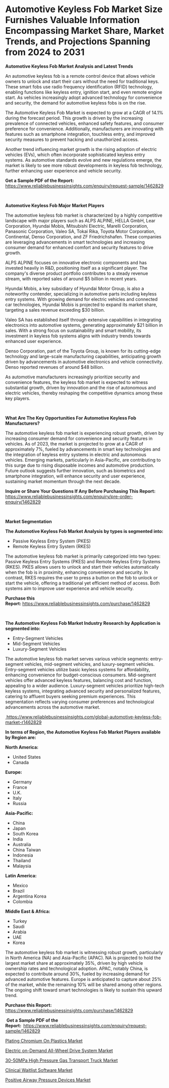 <p><h1>Automotive Keyless Fob Market Size Furnishes Valuable Information Encompassing Market Share, Market Trends, and Projections Spanning from 2024 to 2031</h1></p><p><strong>Automotive Keyless Fob Market Analysis and Latest Trends</strong></p>
<p><p>An automotive keyless fob is a remote control device that allows vehicle owners to unlock and start their cars without the need for traditional keys. These smart fobs use radio frequency identification (RFID) technology, enabling functions like keyless entry, ignition start, and even remote engine start. As vehicles increasingly adopt advanced technology for convenience and security, the demand for automotive keyless fobs is on the rise.</p><p>The Automotive Keyless Fob Market is expected to grow at a CAGR of 14.1% during the forecast period. This growth is driven by the increasing prevalence of connected vehicles, enhanced safety features, and consumer preference for convenience. Additionally, manufacturers are innovating with features such as smartphone integration, touchless entry, and improved security measures to prevent hacking and unauthorized access. </p><p>Another trend influencing market growth is the rising adoption of electric vehicles (EVs), which often incorporate sophisticated keyless entry systems. As automotive standards evolve and new regulations emerge, the market is likely to see more robust developments in keyless fob technology, further enhancing user experience and vehicle security.</p></p>
<p><strong>Get a Sample PDF of the Report:&nbsp;</strong> <a href="https://www.reliablebusinessinsights.com/enquiry/request-sample/1462829?utm_campaign=39&utm_medium=2&utm_source=Github&utm_content=ia&utm_term=04112024&utm_id=automotive-keyless-fob">https://www.reliablebusinessinsights.com/enquiry/request-sample/1462829</a></p>
<p>&nbsp;</p>
<p><strong>Automotive Keyless Fob Major Market Players</strong></p>
<p><p>The automotive keyless fob market is characterized by a highly competitive landscape with major players such as ALPS ALPINE, HELLA GmbH, Lear Corporation, Hyundai Mobis, Mitsubishi Electric, Marelli Corporation, Panasonic Corporation, Valeo SA, Tokai Rika, Toyota Motor Corporation, Continental, Denso Corporation, and ZF Friedrichshafen. These companies are leveraging advancements in smart technologies and increasing consumer demand for enhanced comfort and security features to drive growth.</p><p>ALPS ALPINE focuses on innovative electronic components and has invested heavily in R&D, positioning itself as a significant player. The company's diverse product portfolio contributes to a steady revenue stream, with reported sales of around $5 billion in recent years.</p><p>Hyundai Mobis, a key subsidiary of Hyundai Motor Group, is also a noteworthy contender, specializing in automotive parts including keyless entry systems. With growing demand for electric vehicles and connected car technologies, Hyundai Mobis is projected to expand its market share, targeting a sales revenue exceeding $30 billion.</p><p>Valeo SA has established itself through extensive capabilities in integrating electronics into automotive systems, generating approximately $21 billion in sales. With a strong focus on sustainability and smart mobility, its investment in keyless fob systems aligns with industry trends towards enhanced user experience.</p><p>Denso Corporation, part of the Toyota Group, is known for its cutting-edge technology and large-scale manufacturing capabilities, anticipating growth driven by advancements in automotive electronics and vehicle connectivity. Denso reported revenues of around $48 billion.</p><p>As automotive manufacturers increasingly prioritize security and convenience features, the keyless fob market is expected to witness substantial growth, driven by innovation and the rise of autonomous and electric vehicles, thereby reshaping the competitive dynamics among these key players.</p></p>
<p>&nbsp;</p>
<p><strong>What Are The Key Opportunities For Automotive Keyless Fob Manufacturers?</strong></p>
<p><p>The automotive keyless fob market is experiencing robust growth, driven by increasing consumer demand for convenience and security features in vehicles. As of 2023, the market is projected to grow at a CAGR of approximately 7%, fueled by advancements in smart key technologies and the integration of keyless entry systems in electric and autonomous vehicles. Emerging markets, particularly in Asia-Pacific, are contributing to this surge due to rising disposable incomes and automotive production. Future outlook suggests further innovation, such as biometrics and smartphone integration, will enhance security and user experience, sustaining market momentum through the next decade.</p></p>
<p><strong>Inquire or Share Your Questions If Any Before Purchasing This Report:</strong> <a href="https://www.reliablebusinessinsights.com/enquiry/pre-order-enquiry/1462829?utm_campaign=39&utm_medium=2&utm_source=Github&utm_content=ia&utm_term=04112024&utm_id=automotive-keyless-fob">https://www.reliablebusinessinsights.com/enquiry/pre-order-enquiry/1462829</a></p>
<p>&nbsp;</p>
<p><strong>Market Segmentation</strong></p>
<p><strong>The Automotive Keyless Fob Market Analysis by types is segmented into:</strong></p>
<p><ul><li>Passive Keyless Entry System (PKES)</li><li>Remote Keyless Entry System (RKES)</li></ul></p>
<p><p>The automotive keyless fob market is primarily categorized into two types: Passive Keyless Entry Systems (PKES) and Remote Keyless Entry Systems (RKES). PKES allows users to unlock and start their vehicles automatically when the fob is in proximity, enhancing convenience and security. In contrast, RKES requires the user to press a button on the fob to unlock or start the vehicle, offering a traditional yet efficient method of access. Both systems aim to improve user experience and vehicle security.</p></p>
<p><strong>Purchase this Report:&nbsp;</strong><a href="https://www.reliablebusinessinsights.com/purchase/1462829?utm_campaign=39&utm_medium=2&utm_source=Github&utm_content=ia&utm_term=04112024&utm_id=automotive-keyless-fob">https://www.reliablebusinessinsights.com/purchase/1462829</a></p>
<p>&nbsp;</p>
<p><strong>The Automotive Keyless Fob Market Industry Research by Application is segmented into:</strong></p>
<p><ul><li>Entry-Segment Vehicles</li><li>Mid-Segment Vehicles</li><li>Luxury-Segment Vehicles</li></ul></p>
<p><p>The automotive keyless fob market serves various vehicle segments: entry-segment vehicles, mid-segment vehicles, and luxury-segment vehicles. Entry-segment vehicles utilize basic keyless systems for affordability, enhancing convenience for budget-conscious consumers. Mid-segment vehicles offer advanced keyless features, balancing cost and function, appealing to a wider audience. Luxury-segment vehicles prioritize high-tech keyless systems, integrating advanced security and personalized features, catering to affluent buyers seeking premium experiences. This segmentation reflects varying consumer preferences and technological advancements across the automotive market.</p></p>
<p><a href="https://www.reliablebusinessinsights.com/global-automotive-keyless-fob-market-r1462829?utm_campaign=39&utm_medium=2&utm_source=Github&utm_content=ia&utm_term=04112024&utm_id=automotive-keyless-fob">&nbsp;https://www.reliablebusinessinsights.com/global-automotive-keyless-fob-market-r1462829</a></p>
<p><strong>In terms of Region, the Automotive Keyless Fob Market Players available by Region are:</strong></p>
<p>
    <p> <strong> North America: </strong>
        <ul>
            <li>United States</li>
            <li>Canada</li>
        </ul>
        </p> 
    <p> <strong> Europe: </strong>
        <ul>
            <li>Germany</li>
            <li>France</li>
            <li>U.K.</li>
            <li>Italy</li>
            <li>Russia</li>
        </ul>
        </p> 
    <p> <strong> Asia-Pacific: </strong>
        <ul>
            <li>China</li>
            <li>Japan</li>
            <li>South Korea</li>
            <li>India</li>
            <li>Australia</li>
            <li>China Taiwan</li>
            <li>Indonesia</li>
            <li>Thailand</li>
            <li>Malaysia</li>
        </ul>
        </p> 
    <p> <strong> Latin America: </strong>
        <ul>
            <li>Mexico</li>
            <li>Brazil</li>
            <li>Argentina Korea</li>
            <li>Colombia</li>
        </ul>
        </p> 
    <p> <strong> Middle East & Africa: </strong>
        <ul>
            <li>Turkey</li>
            <li>Saudi</li>
            <li>Arabia</li>
            <li>UAE</li>
            <li>Korea</li>
        </ul>
    </p>
    </p>
<p><p>The automotive keyless fob market is witnessing robust growth, particularly in North America (NA) and Asia-Pacific (APAC). NA is projected to hold the largest market share at approximately 35%, driven by high vehicle ownership rates and technological adoption. APAC, notably China, is expected to contribute around 30%, fueled by increasing demand for advanced automotive features. Europe is anticipated to capture about 25% of the market, while the remaining 10% will be shared among other regions. The ongoing shift toward smart technologies is likely to sustain this upward trend.</p></p>
<p><strong>Purchase this Report: </strong><a href="https://www.reliablebusinessinsights.com/purchase/1462829?utm_campaign=39&utm_medium=2&utm_source=Github&utm_content=ia&utm_term=04112024&utm_id=automotive-keyless-fob">https://www.reliablebusinessinsights.com/purchase/1462829</a></p>
<p>&nbsp;<strong>Get a Sample PDF of the Report:&nbsp;&nbsp;</strong><a href="https://www.reliablebusinessinsights.com/enquiry/request-sample/1462829?utm_campaign=39&utm_medium=2&utm_source=Github&utm_content=ia&utm_term=04112024&utm_id=automotive-keyless-fob">https://www.reliablebusinessinsights.com/enquiry/request-sample/1462829</a></p>
<p><strong></strong></p>
<p><p><a href="https://www.linkedin.com/pulse/plating-chromium-plastics-market-shifts-strategic-analysis-2024-2031-iooff?utm_campaign=39&utm_medium=2&utm_source=Github&utm_content=ia&utm_term=04112024&utm_id=automotive-keyless-fob">Plating Chromium On Plastics Market</a></p><p><a href="https://github.com/elseludvikoh/Market-Research-Report-List-1/blob/main/electric-on-demand-all-wheel-drive-system-market.md?utm_campaign=39&utm_medium=2&utm_source=Github&utm_content=ia&utm_term=04112024&utm_id=automotive-keyless-fob">Electric on-Demand All-Wheel Drive System Market</a></p><p><a href="https://github.com/ibbiechinotit/Market-Research-Report-List-1/blob/main/30-50mpa-high-pressure-gas-transport-truck-market.md?utm_campaign=39&utm_medium=2&utm_source=Github&utm_content=ia&utm_term=04112024&utm_id=automotive-keyless-fob">30-50MPa High Pressure Gas Transport Truck Market</a></p><p><a href="https://www.linkedin.com/pulse/market-insights-global-clinical-waitlist-software-forecast-innovation-uoawf?utm_campaign=39&utm_medium=2&utm_source=Github&utm_content=ia&utm_term=04112024&utm_id=automotive-keyless-fob">Clinical Waitlist Software Market</a></p><p><a href="https://issuu.com/reportprime-2/docs/positive-airway-pressure-devices-ma_869a00ccd4c702?utm_campaign=39&utm_medium=2&utm_source=Github&utm_content=ia&utm_term=04112024&utm_id=automotive-keyless-fob">Positive Airway Pressure Devices Market</a></p></p>